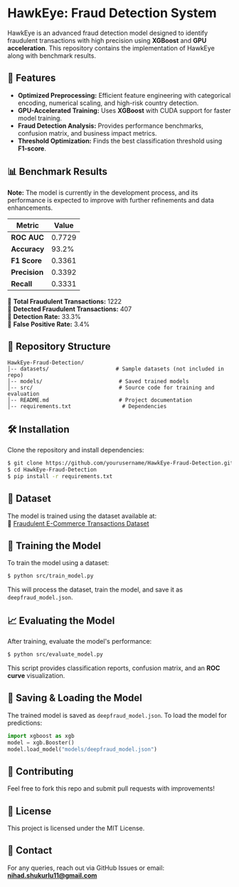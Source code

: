 # HawkEye: Fraud Detection System

HawkEye is an advanced fraud detection model designed to identify fraudulent transactions with high precision using **XGBoost** and **GPU acceleration**. This repository contains the implementation of HawkEye along with benchmark results.

## 🚀 Features
- **Optimized Preprocessing:** Efficient feature engineering with categorical encoding, numerical scaling, and high-risk country detection.
- **GPU-Accelerated Training:** Uses **XGBoost** with CUDA support for faster model training.
- **Fraud Detection Analysis:** Provides performance benchmarks, confusion matrix, and business impact metrics.
- **Threshold Optimization:** Finds the best classification threshold using **F1-score**.

## 📊 Benchmark Results

**Note:** The model is currently in the development process, and its performance is expected to improve with further refinements and data enhancements.

| Metric          | Value  |
|----------------|--------|
| **ROC AUC**    | 0.7729 |
| **Accuracy**   | 93.2%  |
| **F1 Score**   | 0.3361 |
| **Precision**  | 0.3392 |
| **Recall**     | 0.3331 |

🔹 **Total Fraudulent Transactions:** 1222  
🔹 **Detected Fraudulent Transactions:** 407  
🔹 **Detection Rate:** 33.3%  
🔹 **False Positive Rate:** 3.4%

## 📂 Repository Structure
```
HawkEye-Fraud-Detection/
│-- datasets/                     # Sample datasets (not included in repo)
│-- models/                        # Saved trained models
│-- src/                           # Source code for training and evaluation
│-- README.md                      # Project documentation
│-- requirements.txt                # Dependencies
```

## 🛠 Installation

Clone the repository and install dependencies:
```bash
$ git clone https://github.com/yourusername/HawkEye-Fraud-Detection.git
$ cd HawkEye-Fraud-Detection
$ pip install -r requirements.txt
```

## 📡 Dataset
The model is trained using the dataset available at:  
🔗 [Fraudulent E-Commerce Transactions Dataset](https://www.kaggle.com/datasets/shriyashjagtap/fraudulent-e-commerce-transactions/data)

## 🚀 Training the Model
To train the model using a dataset:
```bash
$ python src/train_model.py
```
This will process the dataset, train the model, and save it as `deepfraud_model.json`.

## 📈 Evaluating the Model
After training, evaluate the model's performance:
```bash
$ python src/evaluate_model.py
```
This script provides classification reports, confusion matrix, and an **ROC curve** visualization.

## 💾 Saving & Loading the Model
The trained model is saved as `deepfraud_model.json`. To load the model for predictions:
```python
import xgboost as xgb
model = xgb.Booster()
model.load_model("models/deepfraud_model.json")
```

## 📌 Contributing
Feel free to fork this repo and submit pull requests with improvements!

## 📜 License
This project is licensed under the MIT License.

## 📩 Contact
For any queries, reach out via GitHub Issues or email: **nihad.shukurlu11@gmail.com**

